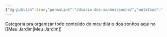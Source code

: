```yaml
---
{"dg-publish":true,"permalink":"/diario-dos-sonhos/sonho/","noteIcon":""}
---
```


Categoria pra organizar todo conteúdo do meu diário dos sonhos aqui no [[Meu Jardim\|Meu Jardim]]